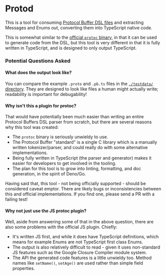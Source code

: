 # Protod

This is a tool for consuming [Protocol Buffer DSL
files](https://developers.google.com/protocol-buffers/docs/proto3) and
extracting Messages and Enums out, converting them into TypeScript native code.

This is somewhat similar to the [official `protoc`
binary](https://github.com/protocolbuffers/protobuf), in that it can be used to
generate code from the DSL, but this tool is very different in that it is fully
written in TypeScript, and is designed to only output TypeScript.


### Potential Questions Asked

#### What does the output look like?

You can compare the example `.proto` and `.pb.ts` files in the [`./testdata/`
directory](./testdata). They are designed to look like files a human might
actually write; readability is important for debugability!

#### Why isn't this a plugin for protoc?

That would have potentially been much easier than writing an entire Protocol
Buffers DSL parser from scratch, but there are several reasons why this tool
was created:
 
 - The `protoc` binary is seriously unwieldy to use.
 - The Protocol Buffer "standard" is a single C library which is a manually
   written tokenizer/parser, and could really do with some alternative
   implementations.
 - Being fully written in TypeScript (the parser and generator) makes it easier
   for developers to get involved in the tooling.
 - The plan for this tool is to grow into linting, formatting, and doc
   generation, in the spirit of Deno/Go.

Having said that, this tool - not being officially supported - should be
considered caveat emptor. There are likely bugs or inconsistencies between this
and official implementations. If you find one, please send a PR with a failing
test!

#### Why not just use the JS protoc plugin?

Well, aside from answering some of that in the above question, there are also
some problems with the official JS plugin. Chiefly:

 - It's written JS first, and while it does have TypeScript definitions, which
   means for example Enums are not TypeScript first class Enums.
 - The output is also relatively difficult to read - given it uses non-standard
   JS features such as the Google Closure Compiler module system.
 - The API the generated code features is a little unwieldy too. Method names
   like `setName()`, `setAge()` are used rather than simple field properties.
